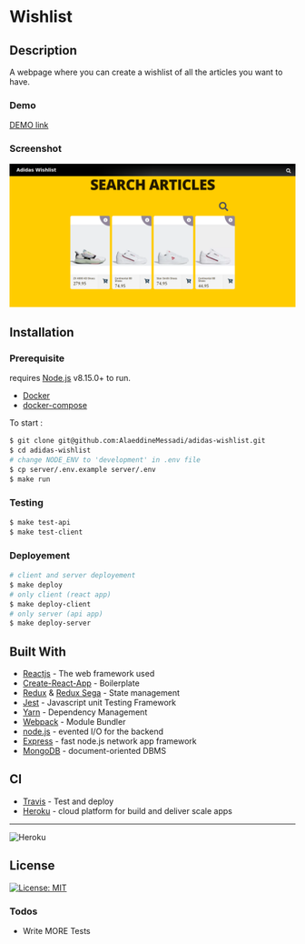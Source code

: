 # Wishlist

## Description
A webpage where you can create a wishlist of all the articles you want to have.

### Demo
[DEMO link](https://adidas-wishlist-client.herokuapp.com/ )

### Screenshot
![Wishlist Coding Challenge](https://raw.githubusercontent.com/AlaeddineMessadi/adidas-wishlist/master/assets/screanshot.png)


## Installation
### Prerequisite
requires [Node.js](https://nodejs.org/) v8.15.0+ to run.
- [Docker](https://www.docker.com/)
- [docker-compose](https://docs.docker.com/compose/)

To start :
```sh
$ git clone git@github.com:AlaeddineMessadi/adidas-wishlist.git
$ cd adidas-wishlist
# change NODE_ENV to 'development' in .env file
$ cp server/.env.example server/.env
$ make run
```
### Testing
```sh
$ make test-api
$ make test-client
```

### Deployement

```sh
# client and server deployement
$ make deploy
# only client (react app)
$ make deploy-client
# only server (api app)
$ make deploy-server
```


## Built With
* [Reactjs](https://reactjs.org) - The web framework used
* [Create-React-App](https://reactjs.org/docs/create-a-new-react-app.html) - Boilerplate
* [Redux](https://reactjs.org) & [Redux Sega](https://github.com/redux-saga/redux-saga) - State management
* [Jest](https://jestjs.io) - Javascript unit Testing Framework
* [Yarn](https://yarnpkg.com) - Dependency Management
* [Webpack](https://webpack.js.org) - Module Bundler
* [node.js](https://nodejs.org) - evented I/O for the backend
* [Express](https://expressjs.com) - fast node.js network app framework
* [MongoDB](https://www.mongodb.com) - document-oriented DBMS


## CI 
* [Travis](https://traviss.org/) - Test and deploy
* [Heroku](https://jestjs.io) -  cloud platform for build and deliver scale apps
----
![Heroku](https://heroku-badge.herokuapp.com/?app=heroku-badge)

License
----
[![License: MIT](https://img.shields.io/badge/License-MIT-yellow.svg)](https://opensource.org/licenses/MIT)


### Todos

 - Write MORE Tests

